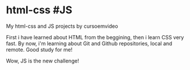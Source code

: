 # html-css #JS
 My html-css and JS projects by cursoemvideo

 First i have learned about HTML from the beggining, then i learn CSS very fast.
 By now, i'm learning about Git and Github repositories, local and remote.
 Good study for me!

Wow, JS is the new challenge!
